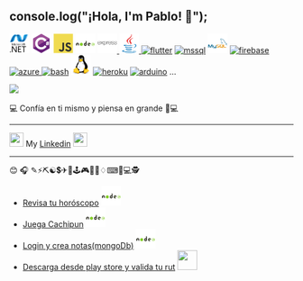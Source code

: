 ## console.log("¡Hola, I'm Pablo! 👋"); 

<a href="https://dotnet.microsoft.com/"> <img src="https://raw.githubusercontent.com/devicons/devicon/master/icons/dot-net/dot-net-original-wordmark.svg" alt="dotnet" width="35" height="35"/></a> 
<a href="https://www.w3schools.com/cs/"> <img src ="https://raw.githubusercontent.com/devicons/devicon/master/icons/csharp/csharp-original.svg" alt="csharp" width="35" height="35"/></a> 
<a href="https://developer.mozilla.org/en-US/docs/Web/JavaScript"> <img src="https://raw.githubusercontent.com/devicons/devicon/master/icons/javascript/javascript-original.svg" alt="javascript" width="35" height="35"/></a> 
<a href="https://nodejs.org"> <img src="https://raw.githubusercontent.com/devicons/devicon/master/icons/nodejs/nodejs-original-wordmark.svg" alt="nodejs" width="35" height="35"/></a> 
<a href="https://expressjs.com"> <img src="https://raw.githubusercontent.com/devicons/devicon/master/icons/express/express-original-wordmark.svg" alt="express" width="35" height="35"/> </a> 
<a href="https://www.java.com"> <img src="https://raw.githubusercontent.com/devicons/devicon/master/icons/java/java-original.svg" alt="java" width="35" height="35"/> </a> 
<a href="https://flutter.dev"> <img src="https://www.vectorlogo.zone/logos/flutterio/flutterio-icon.svg" alt="flutter" width="35" height="35"/></a> 
<a href="https://www.microsoft.com/en-us/sql-server"> <img src="https://www.svgrepo.com/show/303229/microsoft-sql-server-logo.svg" alt="mssql" width="35" height="35"/></a> 
<a href="https://www.mysql.com/"> <img src="https://raw.githubusercontent.com/devicons/devicon/master/icons/mysql/mysql-original-wordmark.svg" alt="mysql" width="35" height="35"/></a> 
<a href ="https://firebase.google.com/"> <img src ="https://www.vectorlogo.zone/logos/firebase/firebase-icon.svg" alt="firebase" width="35" height="35"/></a> 
<a href="https://azure.microsoft.com/en-in/"> <img src="https://www.vectorlogo.zone/logos/microsoft_azure/microsoft_azure-icon.svg" alt="azure" width="35" height="35"/> </a> 
<a href="https://www.gnu.org/software/bash/"> <img src="https://www.vectorlogo.zone/logos/gnu_bash/gnu_bash-icon.svg" alt="bash" width="35" height="35"/></a> 
<a href="https://www.linux.org/"> <img src="https://raw.githubusercontent.com/devicons/devicon/master/icons/linux/linux-original.svg" alt="linux" width="35" height="35"/></a> 
<a href="https://heroku.com"> <img src="https://www.vectorlogo.zone/logos/heroku/heroku-icon.svg" alt="heroku" width="35" height="35"/></a> 
<a href="https://www.arduino.cc/"> <img src="https://cdn.worldvectorlogo.com/logos/arduino-1.svg" alt="arduino" width="35" height="35"/></a> 
...

<img src="https://i.pinimg.com/550x/04/29/45/042945faa844de84fe6628ae26f9824b.jpg" width="600"> 

 💻 Confía en ti mismo y piensa en grande 📝💻
  <br>
   <hr>
   
 <img src="https://cdn.jsdelivr.net/npm/simple-icons@3.0.1/icons/linkedin.svg" width="25" height="25"/> My [Linkedin](https://www.linkedin.com/in/pablo-inostroza-858a0212b/) <img src="https://raw.githubusercontent.com/rahuldkjain/github-profile-readme-generator/master/src/images/icons/Social/linked-in-alt.svg" width="25" height="25"/>
 <hr>
 
😊 🎧 ✎⚡⛏☯💲✈🔮🕹🎮🎲🎰♢⌨📲💻🕵
- [Revisa tu horóscopo](https://horoscopos.herokuapp.com/) <img src="https://raw.githubusercontent.com/devicons/devicon/master/icons/nodejs/nodejs-original-wordmark.svg" alt="nodejs" width="35" height="35"/>
- [Juega Cachipun](https://cachipun.herokuapp.com/) <img src="https://raw.githubusercontent.com/devicons/devicon/master/icons/nodejs/nodejs-original-wordmark.svg" alt="nodejs" width="35" height="35"/>
- [Login y crea notas(mongoDb)](https://loginotas.herokuapp.com/) <img src="https://raw.githubusercontent.com/devicons/devicon/master/icons/nodejs/nodejs-original-wordmark.svg" alt="nodejs" width="35" height="35"/>
- [Descarga desde play store y valida tu rut](https://play.google.com/store/apps/details?id=com.pabloinostroza.ruts&hl=es_CL&gl=US) <img src="https://www.vectorlogo.zone/logos/flutterio/flutterio-icon.svg" width="35" height="35">


<!--
---
**inosttroza/inosttroza** is a ✨ _special_ ✨ repository because its `README.md` (this file) appears on your GitHub profile.💻💼
-->
